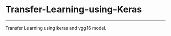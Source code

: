 # Transfer-Learning-using-Keras

-------------------------------

Transfer Learning using keras and vgg16 model. 

